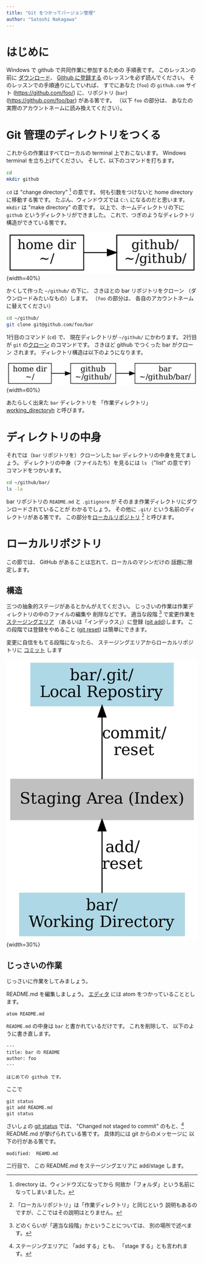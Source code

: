 ```yaml
---
title: "Git をつかってバージョン管理"
author: "Satoshi Nakagawa"
---
```


# はじめに

Windows で github で共同作業に参加するための
手順表です。
このレッスンの前に
[ダウンロード](download.md)、
[Github に登録する](github.md)
のレッスンを必ず読んでください。
そのレッスンでの手順通りにしていれば、
すでにあなた (`foo`) の `github.com` サイト
(https://github.com/foo/)
に、リポジトリ (`bar`) 
(https://github.com/foo/bar) がある筈です。
（以下 `foo` の部分は、
あなたの実際のアカウントネームに読み換えてください）。

# Git 管理のディレクトリをつくる

これからの作業はすべてローカルの terminal 上でおこないます。
Windows terminal を立ち上げてください。
そして、以下のコマンドを打ちます。

```bash
cd
mkdir github
```

`cd` は "change directory" 
[^dir] の意です。
何も引数をつけないと home directory に移動する筈です。
たぶん、ウィンドウズでは `C:\` になるのだと思います。
`mkdir` は "make directory" の意です。
以上で、ホームディレクトリの下に
`github` というディレクトリができました。
これで、つぎのようなディレクトリ構造ができている筈です。

![ディレクトリ構造](dot/mydirs-1.jpg){width=40%}

[^dir]: directory は、ウィンドウズになってから
何故か「フォルダ」という名前になってしまいました。

かくして作った `~/github/` の下に、
さきほとの bar リポジトリをクローン
（ダウンロードみたいなもの）します。
（`foo` の部分は、
各自のアカウントネームに替えてください）


```bash
cd ~/github/
git clone git@github.com/foo/bar
```

1行目のコマンド (`cd`) で、
現在ディレクトリが
`~/github/` にかわります。
2行目が `git` の[クローン](git-clone.md) のコマンドです。
さきほど github でつくった bar がクローン
されます。
ディレクトリ構造は以下のようになります。

![ディレクトリ構造](dot/mydirs-2.jpg){width=60%}

あたらしく出来た `bar` ディレクトリを
「作業ディレクトリ」 
[working_directoryh](working_directory.md) と呼びます。


# ディレクトリの中身

それでは（`bar` リポジトリを）クローンした
`bar` ディレクトリの中身を見てましょう。
ディレクトリの中身（ファイルたち）を見るには
`ls` （"list" の意です）コマンドをつかいます。

```bash
cd ~/github/bar/
ls -la
```

bar リポジトリの `README.md` と `.gitignore` が
そのまま作業ディレクトリにダウンロードされていることが
わかるでしょう。
その他に `.git/` という名前のディレクトリがある筈です。
この部分を[ローカルリポジトリ](local_repository.md) 
[^loc] と呼びます。

[^loc]: 「ローカルリポジトリ」は「作業ディレクトリ」と同じという
  説明もあるのですが、ここではその説明はとりません。
  
# ローカルリポジトリ

この節では、
GitHub があることは忘れて、ローカルのマシンだけの
話題に限定します。

## 構造

三つの抽象的ステージがあるとかんがえてください。
じっさいの作業は作業ディレクトリの中のファイルの編集や
削除などです。
適当な段階 [^tekito] で変更作業を
[ステージングエリア](staging_area.md) 
（あるいは「インデックス」）に登録
([git add](git-add.md))します。
この段階では登録をやめること
([git reset](git-reset.md)) は簡単にできます。

変更に自信をもてる段階になったら、
ステージングエリアからローカルリポジトリに
[コミット](git-commit.md) します

[^tekito]: どのくらいが「適当な段階」かということについては、
 別の場所で述べます。

![ローカルの構造](dot/local.jpg){width=30%}

## じっさいの作業

じっさいに作業をしてみましょう。

README.md を編集しましょう。
[エディタ](editor.md) には atom をつかっていることとします。

```
atom README.md
```

`README.md` の中身は `bar` と書かれているだけです。
これを削除して、
以下のように書き直します。

```
---
title: bar の README
author: foo
---

はじめての github です。

```

ここで

```
git status
git add README.md
git status
```

さいしょの [git status](git-status.md) では、
"Changed not staged to commit" のもと、[^stage]
README.md が挙げられている筈です。
具体的には git からのメッセージに
以下の行がある筈です。

```
modified:  REAMD.md
```
[^stage]: ステージングエリアに 「add する」とも、
  「stage する」とも言われます。

二行目で、
この README.md をステージングエリアに
add/stage します。

